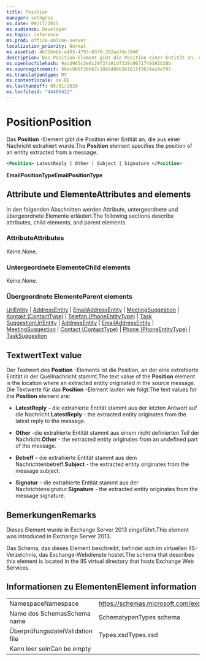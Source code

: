 ```yaml
---
title: Position
manager: sethgros
ms.date: 09/17/2015
ms.audience: Developer
ms.topic: reference
ms.prod: office-online-server
localization_priority: Normal
ms.assetid: 46726ebb-a403-4793-8378-282aa7dc39d0
description: Das Position-Element gibt die Position einer Entität an, die aus einer Nachricht extrahiert wurde.
ms.openlocfilehash: 9acd965c3e0c29f3fa91df338c0671749192b38b
ms.sourcegitcommit: 88ec988f2bb67c1866d06b361615f3674a24e795
ms.translationtype: MT
ms.contentlocale: de-DE
ms.lasthandoff: 05/31/2020
ms.locfileid: "44465422"
---
```

# <a name="position"></a><span data-ttu-id="97d57-103">Position</span><span class="sxs-lookup"><span data-stu-id="97d57-103">Position</span></span>

<span data-ttu-id="97d57-104">Das **Position** -Element gibt die Position einer Entität an, die aus einer Nachricht extrahiert wurde.</span><span class="sxs-lookup"><span data-stu-id="97d57-104">The **Position** element specifies the position of an entity extracted from a message.</span></span> 
  
```XML
<Position> LatestReply | Other | Subject | Signature </Position>
```

 <span data-ttu-id="97d57-105">**EmailPositionType**</span><span class="sxs-lookup"><span data-stu-id="97d57-105">**EmailPositionType**</span></span>
## <a name="attributes-and-elements"></a><span data-ttu-id="97d57-106">Attribute und Elemente</span><span class="sxs-lookup"><span data-stu-id="97d57-106">Attributes and elements</span></span>

<span data-ttu-id="97d57-107">In den folgenden Abschnitten werden Attribute, untergeordnete und übergeordnete Elemente erläutert.</span><span class="sxs-lookup"><span data-stu-id="97d57-107">The following sections describe attributes, child elements, and parent elements.</span></span>
  
### <a name="attributes"></a><span data-ttu-id="97d57-108">Attribute</span><span class="sxs-lookup"><span data-stu-id="97d57-108">Attributes</span></span>

<span data-ttu-id="97d57-109">Keine.</span><span class="sxs-lookup"><span data-stu-id="97d57-109">None.</span></span>
  
### <a name="child-elements"></a><span data-ttu-id="97d57-110">Untergeordnete Elemente</span><span class="sxs-lookup"><span data-stu-id="97d57-110">Child elements</span></span>

<span data-ttu-id="97d57-111">Keine.</span><span class="sxs-lookup"><span data-stu-id="97d57-111">None.</span></span>
  
### <a name="parent-elements"></a><span data-ttu-id="97d57-112">Übergeordnete Elemente</span><span class="sxs-lookup"><span data-stu-id="97d57-112">Parent elements</span></span>

<span data-ttu-id="97d57-113">[UrlEntity](urlentity.md)  |  [AddressEntity](addressentity.md)  |  [EmailAddressEntity](emailaddressentity.md)  |  [MeetingSuggestion](meetingsuggestion.md)  |  [Kontakt (ContactType)](contact-contacttype.md)  |  [Telefon (PhoneEntityType)](phone-phoneentitytype.md)  |  [Task Suggestion](tasksuggestion.md)</span><span class="sxs-lookup"><span data-stu-id="97d57-113">[UrlEntity](urlentity.md) | [AddressEntity](addressentity.md) | [EmailAddressEntity](emailaddressentity.md) | [MeetingSuggestion](meetingsuggestion.md) | [Contact (ContactType)](contact-contacttype.md) | [Phone (PhoneEntityType)](phone-phoneentitytype.md) | [TaskSuggestion](tasksuggestion.md)</span></span>
  
## <a name="text-value"></a><span data-ttu-id="97d57-114">Textwert</span><span class="sxs-lookup"><span data-stu-id="97d57-114">Text value</span></span>

<span data-ttu-id="97d57-115">Der Textwert des **Position** -Elements ist die Position, an der eine extrahierte Entität in der Quellnachricht stammt.</span><span class="sxs-lookup"><span data-stu-id="97d57-115">The text value of the **Position** element is the location where an extracted entity originated in the source message.</span></span> <span data-ttu-id="97d57-116">Die Textwerte für das **Position** -Element lauten wie folgt:</span><span class="sxs-lookup"><span data-stu-id="97d57-116">The text values for the **Position** element are:</span></span> 
  
- <span data-ttu-id="97d57-117">**LatestReply** – die extrahierte Entität stammt aus der letzten Antwort auf die Nachricht.</span><span class="sxs-lookup"><span data-stu-id="97d57-117">**LatestReply** - the extracted entity originates from the latest reply to the message.</span></span> 
    
- <span data-ttu-id="97d57-118">**Other** -die extrahierte Entität stammt aus einem nicht definierten Teil der Nachricht.</span><span class="sxs-lookup"><span data-stu-id="97d57-118">**Other** - the extracted entity originates from an undefined part of the message.</span></span> 
    
- <span data-ttu-id="97d57-119">**Betreff** – die extrahierte Entität stammt aus dem Nachrichtenbetreff.</span><span class="sxs-lookup"><span data-stu-id="97d57-119">**Subject** - the extracted entity originates from the message subject.</span></span> 
    
- <span data-ttu-id="97d57-120">**Signatur** – die extrahierte Entität stammt aus der Nachrichtensignatur.</span><span class="sxs-lookup"><span data-stu-id="97d57-120">**Signature** - the extracted entity originates from the message signature.</span></span> 
    
## <a name="remarks"></a><span data-ttu-id="97d57-121">Bemerkungen</span><span class="sxs-lookup"><span data-stu-id="97d57-121">Remarks</span></span>

<span data-ttu-id="97d57-122">Dieses Element wurde in Exchange Server 2013 eingeführt.</span><span class="sxs-lookup"><span data-stu-id="97d57-122">This element was introduced in Exchange Server 2013.</span></span>
  
<span data-ttu-id="97d57-123">Das Schema, das dieses Element beschreibt, befindet sich im virtuellen IIS-Verzeichnis, das Exchange-Webdienste hostet.</span><span class="sxs-lookup"><span data-stu-id="97d57-123">The schema that describes this element is located in the IIS virtual directory that hosts Exchange Web Services.</span></span>
  
## <a name="element-information"></a><span data-ttu-id="97d57-124">Informationen zu Elementen</span><span class="sxs-lookup"><span data-stu-id="97d57-124">Element information</span></span>

|||
|:-----|:-----|
|<span data-ttu-id="97d57-125">Namespace</span><span class="sxs-lookup"><span data-stu-id="97d57-125">Namespace</span></span>  <br/> |https://schemas.microsoft.com/exchange/services/2006/types  <br/> |
|<span data-ttu-id="97d57-126">Name des Schemas</span><span class="sxs-lookup"><span data-stu-id="97d57-126">Schema name</span></span>  <br/> |<span data-ttu-id="97d57-127">Schematypen</span><span class="sxs-lookup"><span data-stu-id="97d57-127">Types schema</span></span>  <br/> |
|<span data-ttu-id="97d57-128">Überprüfungsdatei</span><span class="sxs-lookup"><span data-stu-id="97d57-128">Validation file</span></span>  <br/> |<span data-ttu-id="97d57-129">Types.xsd</span><span class="sxs-lookup"><span data-stu-id="97d57-129">Types.xsd</span></span>  <br/> |
|<span data-ttu-id="97d57-130">Kann leer sein</span><span class="sxs-lookup"><span data-stu-id="97d57-130">Can be empty</span></span>  <br/> ||
   


